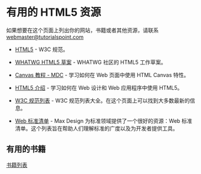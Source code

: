 # 有用的 HTML5 资源

如果想要在这个页面上列出你的网站，书籍或者其他资源，请联系 webmaster@tutorialspoint.com

- [HTML5](http://www.w3.org/TR/html5/) - W3C 规范。

- [WHATWG HTML5 草案](http://whatwg.org/html5) - WHATWG 社区的 HTML5 工作草案。

- [Canvas 教程 - MDC](https://developer.mozilla.org/en/canvas_tutorial) - 学习如何在 Web 页面中使用 HTML Canvas 特性。

- [HTML5 介绍](https://developer.mozilla.org/en/HTML/HTML5) - 学习如何在 Web 设计和 Web 应用程序中使用 HTML5。

- [W3C 规范列表](http://www.w3.org/TR/) - W3C 规范列表大全。在这个页面上可以找到大多数最新的信息。

- [Web 标准清单](http://maxdesign.com.au/presentation/checklist.htm) - Max Design 为标准领域提供了一个很好的资源：Web 标准清单。这个列表旨在帮助人们理解标准的广度以及为开发者提供工具。

## 有用的书籍

[书籍列表](http://rcm.amazon.com/e/cm?t=httpwwwtuto0a-20&o=1&p=16&l=st1&mode=books&search=HTML5%20CSS&fc1=000000&lt1=&lc1=3366FF&bg1=FFFFFF&f=ifr)